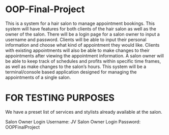 # OOP-Final-Project

This is a system for a hair salon to manage appointment bookings. This system will have features for both clients of the hair salon as well as the owner of the salon. There will be a login page for a salon owner to input a username and password. Clients will be able to input their personal information and choose what kind of appointment they would like. Clients with existing appointments will also be able to make changes to their appointments after viewing the appointment information. A salon owner will be able to keep track of schedules and profits within specific time frames, as well as make changes to the salon’s hours. This system will be a terminal/console based application designed for managing the appointments of a single salon.

# FOR TESTING PURPOSES

We have a preset list of services and stylists already available at the salon.

Salon Owner Login Username: JV
Salon Owner Login Password: OOPFinalProject